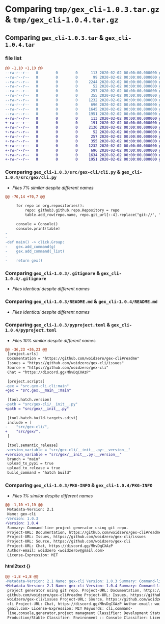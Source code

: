 # Comparing `tmp/gex_cli-1.0.3.tar.gz` & `tmp/gex_cli-1.0.4.tar.gz`

## Comparing `gex_cli-1.0.3.tar` & `gex_cli-1.0.4.tar`

### file list

```diff
@@ -1,10 +1,10 @@
--rw-r--r--   0        0        0      113 2020-02-02 00:00:00.000000 gex_cli-1.0.3/src/gex-cli/__init__.py
--rw-r--r--   0        0        0       99 2020-02-02 00:00:00.000000 gex_cli-1.0.3/src/gex-cli/__main__.py
--rw-r--r--   0        0        0     2244 2020-02-02 00:00:00.000000 gex_cli-1.0.3/src/gex-cli/cli.py
--rw-r--r--   0        0        0       52 2020-02-02 00:00:00.000000 gex_cli-1.0.3/src/gex-cli/config.py
--rw-r--r--   0        0        0      257 2020-02-02 00:00:00.000000 gex_cli-1.0.3/src/gex-cli/logger.py
--rw-r--r--   0        0        0      355 2020-02-02 00:00:00.000000 gex_cli-1.0.3/src/gex-cli/util.py
--rw-r--r--   0        0        0     1232 2020-02-02 00:00:00.000000 gex_cli-1.0.3/.gitignore
--rw-r--r--   0        0        0      696 2020-02-02 00:00:00.000000 gex_cli-1.0.3/README.md
--rw-r--r--   0        0        0     1645 2020-02-02 00:00:00.000000 gex_cli-1.0.3/pyproject.toml
--rw-r--r--   0        0        0     1951 2020-02-02 00:00:00.000000 gex_cli-1.0.3/PKG-INFO
+-rw-r--r--   0        0        0      113 2020-02-02 00:00:00.000000 gex_cli-1.0.4/src/gex/__init__.py
+-rw-r--r--   0        0        0      191 2020-02-02 00:00:00.000000 gex_cli-1.0.4/src/gex/__main__.py
+-rw-r--r--   0        0        0     2136 2020-02-02 00:00:00.000000 gex_cli-1.0.4/src/gex/cli.py
+-rw-r--r--   0        0        0       52 2020-02-02 00:00:00.000000 gex_cli-1.0.4/src/gex/config.py
+-rw-r--r--   0        0        0      257 2020-02-02 00:00:00.000000 gex_cli-1.0.4/src/gex/logger.py
+-rw-r--r--   0        0        0      355 2020-02-02 00:00:00.000000 gex_cli-1.0.4/src/gex/util.py
+-rw-r--r--   0        0        0     1232 2020-02-02 00:00:00.000000 gex_cli-1.0.4/.gitignore
+-rw-r--r--   0        0        0      696 2020-02-02 00:00:00.000000 gex_cli-1.0.4/README.md
+-rw-r--r--   0        0        0     1634 2020-02-02 00:00:00.000000 gex_cli-1.0.4/pyproject.toml
+-rw-r--r--   0        0        0     1951 2020-02-02 00:00:00.000000 gex_cli-1.0.4/PKG-INFO
```

### Comparing `gex_cli-1.0.3/src/gex-cli/cli.py` & `gex_cli-1.0.4/src/gex/cli.py`

 * *Files 7% similar despite different names*

```diff
@@ -70,14 +70,7 @@
 
     for repo in org.repositories():
         repo: github3.github.repo.Repository = repo
         table.add_row(repo.name, repo.git_url[:-4].replace("git://", "https://"))
 
     console = Console()
     console.print(table)
-
-
-def main() -> click.Group:
-    gex.add_command(g)
-    gex.add_command(_list)
-    
-    return gex()
```

### Comparing `gex_cli-1.0.3/.gitignore` & `gex_cli-1.0.4/.gitignore`

 * *Files identical despite different names*

### Comparing `gex_cli-1.0.3/README.md` & `gex_cli-1.0.4/README.md`

 * *Files identical despite different names*

### Comparing `gex_cli-1.0.3/pyproject.toml` & `gex_cli-1.0.4/pyproject.toml`

 * *Files 10% similar despite different names*

```diff
@@ -36,23 +36,23 @@
 [project.urls]
 Documentation = "https://github.com/woidzero/gex-cli#readme"
 Issues = "https://github.com/woidzero/gex-cli/issues"
 Source = "https://github.com/woidzero/gex-cli"
 Chat = "https://discord.gg/MhvDqCXAzP"
 
 [project.scripts]
-gex = "src.gex-cli.cli:main"
+gex = "src.gex.__main__:main"
 
 [tool.hatch.version]
-path = "src/gex-cli/__init__.py"
+path = "src/gex/__init__.py"
 
 [tool.hatch.build.targets.sdist]
 include = [
-    "src/gex-cli/",
+    "src/gex/",
 ]
 
 [tool.semantic_release]
-version_variable = "src/gex-cli/__init__.py:__version__"
+version_variable = "src/gex/__init__.py:__version__"
 branch = "main"
 upload_to_pypi = true
 upload_to_release = true
 build_command = "hatch build"
```

### Comparing `gex_cli-1.0.3/PKG-INFO` & `gex_cli-1.0.4/PKG-INFO`

 * *Files 1% similar despite different names*

```diff
@@ -1,10 +1,10 @@
 Metadata-Version: 2.1
 Name: gex-cli
-Version: 1.0.3
+Version: 1.0.4
 Summary: Command-line project generator using git repo.
 Project-URL: Documentation, https://github.com/woidzero/gex-cli#readme
 Project-URL: Issues, https://github.com/woidzero/gex-cli/issues
 Project-URL: Source, https://github.com/woidzero/gex-cli
 Project-URL: Chat, https://discord.gg/MhvDqCXAzP
 Author-email: woidzero <woidzerov@gmail.com>
 License-Expression: MIT
```

#### html2text {}

```diff
@@ -1,8 +1,8 @@
-Metadata-Version: 2.1 Name: gex-cli Version: 1.0.3 Summary: Command-line
+Metadata-Version: 2.1 Name: gex-cli Version: 1.0.4 Summary: Command-line
 project generator using git repo. Project-URL: Documentation, https://
 github.com/woidzero/gex-cli#readme Project-URL: Issues, https://github.com/
 woidzero/gex-cli/issues Project-URL: Source, https://github.com/woidzero/gex-
 cli Project-URL: Chat, https://discord.gg/MhvDqCXAzP Author-email: woidzero
 gmail.com> License-Expression: MIT Keywords: cli,command-
 line,console,generator,project managment Classifier: Development Status :: 5 -
 Production/Stable Classifier: Environment :: Console Classifier: License :: OSI
```

